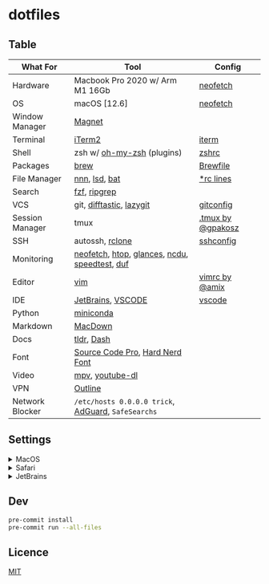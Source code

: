 # dotfiles

## Table

| What For | Tool | Config |
| -------- | ---- | ------ |
| Hardware | Macbook Pro 2020 w/ Arm M1 16Gb | [neofetch](neofetch) |
| OS | macOS [12.6] | [neofetch](neofetch) |
| Window Manager | [Magnet](https://magnet.crowdcafe.com) ||
| Terminal | [iTerm2](https://iterm2.com) | [iterm](iterm) |
| Shell | zsh w/ [oh-my-zsh](https://ohmyz.sh) (plugins) | [zshrc](zshrc) |
| Packages | [brew](https://brew.sh) | [Brewfile](Brewfile) |
| File Manager | [nnn](https://github.com/jarun/nnn), [lsd](https://github.com/Peltoche/lsd), [bat](https://github.com/sharkdp/bat) | [*rc lines](zshrc) |
| Search | [fzf](https://github.com/junegunn/fzf), [ripgrep](https://github.com/BurntSushi/ripgrep) ||
| VCS | git, [difftastic](https://github.com/Wilfred/difftastic), [lazygit](https://github.com/jesseduffield/lazygit) | [gitconfig](gitconfig) |
| Session Manager | tmux | [.tmux by @gpakosz](https://github.com/gpakosz/.tmux) |
| SSH | autossh, [rclone](https://rclone.org) | [sshconfig](sshconfig) |
| Monitoring | [neofetch](https://github.com/dylanaraps/neofetch), [htop](https://github.com/htop-dev/htop), [glances](https://github.com/nicolargo/glances), [ncdu](https://dev.yorhel.nl/ncdu), [speedtest](https://github.com/sivel/speedtest-cli), [duf](https://github.com/muesli/duf) ||
| Editor | [vim](https://www.vim.org) | [vimrc by @amix](https://github.com/amix/vimrc) |
| IDE | [JetBrains](https://www.jetbrains.com), [VSCODE](https://code.visualstudio.com) | [vscode](vscode) |
| Python | [miniconda](https://docs.conda.io/en/latest/miniconda.html) ||
| Markdown | [MacDown](https://github.com/MacDownApp/macdown) ||
| Docs | [tldr](https://github.com/tldr-pages/tldr), [Dash](https://kapeli.com/dash) ||
| Font | [Source Code Pro](https://github.com/sb2nov/mac-setup/issues/218), [Hard Nerd Font](https://github.com/ryanoasis/nerd-fonts) ||
| Video | [mpv](https://github.com/mpv-player/mpv), [youtube-dl](https://github.com/ytdl-org/youtube-dl) ||
| VPN | [Outline](https://getoutline.org) ||
| Network Blocker | `/etc/hosts 0.0.0.0 trick`, [AdGuard](https://adguard.com), `SafeSearchs` ||

## Settings

<details>
<summary>MacOS</summary>

* Swap `<C-Space>` and `<Cmd-Space>` for Sportlight/Language keyboard shortcuts.
* Switch on `<Fn>` for emoji choosing. 
* Switch off text autocomplete and capitalizing.
* Maximize keyboard repeat speed and minimize delay.
* "App Expose" 3 fingers for TrackPad
* "Do Not Disturb" auto setting
* Mission Control apps grouping and switch off separate spaces for displays.

</details>

<details>
<summary>Safari</summary>

* Switch off automatic files opening after download.

</details>

<details>
<summary>JetBrains</summary>

* "Keymap" profile is per-device base.
* "Code Style" and "Inspections" is per-project base.
* Other stuff, including "Theme", is synced through account.
* Enable Python inspections: all major and docstrings.

</details>

## Dev

```bash
pre-commit install
pre-commit run --all-files
```

## Licence

[MIT](LICENSE)

